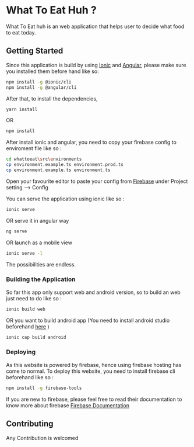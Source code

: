 # What To Eat Huh ?

What To Eat huh is an web application that helps user to decide what food to eat today.

## Getting Started
Since this application is build by using [Ionic](https://github.com/ionic-team/ionic-framework) and [Angular](https://github.com/angular/angular), please make sure you installed them before hand like so:

```sh
npm install -g @ionic/cli
npm install -g @angular/cli
```
After that, to install the dependencies, 

```sh
yarn install 
```
OR

```sh
npm install 
```

After install ionic and angular, you need to copy your firebase config to enviroment file like so :
```sh
cd whattoeat\src\environments
cp environment.example.ts environment.prod.ts 
cp environment.example.ts environment.ts 
```

Open your favourite editor to paste your config from [Firebase](https://console.firebase.google.com/u/0/project/) under Project setting --> Config

You can serve the application using ionic like so : 
```sh
ionic serve
```
OR serve it in angular way
```sh
ng serve
```
OR launch as a mobile view 
```sh
ionic serve -l
```

The possibilities are endless.

### Building the Application

So far this app only support web and android version, so to build an web just need to do like so :
```sh
ionic build web
```
OR you want to build android app (You need to install android studio beforehand [here](https://developer.android.com/studio/) )
```sh
ionic cap build android
```

### Deploying
As this website is powered by firebase, hence using firebase hosting has come to normal.
To deploy this website, you need to install firebase cli beforehand like so : 
```sh
npm install -g firebase-tools 
```

If you are new to firebase, please feel free to read their documentation to know more about firebase [Firebase Documentation](https://firebase.google.com/docs/web/setup)

## Contributing

Any Contribution is welcomed
